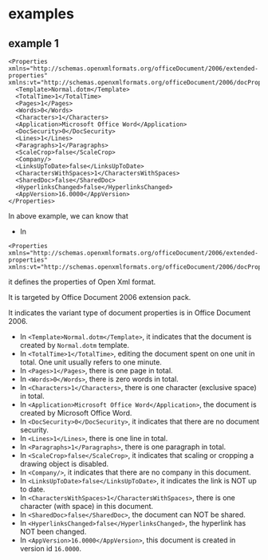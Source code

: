# examples
## example 1
```
<Properties
xmlns="http://schemas.openxmlformats.org/officeDocument/2006/extended-properties"
xmlns:vt="http://schemas.openxmlformats.org/officeDocument/2006/docPropsVTypes">
  <Template>Normal.dotm</Template>
  <TotalTime>1</TotalTime>
  <Pages>1</Pages>
  <Words>0</Words>
  <Characters>1</Characters>
  <Application>Microsoft Office Word</Application>
  <DocSecurity>0</DocSecurity>
  <Lines>1</Lines>
  <Paragraphs>1</Paragraphs>
  <ScaleCrop>false</ScaleCrop>
  <Company/>
  <LinksUpToDate>false</LinksUpToDate>
  <CharactersWithSpaces>1</CharactersWithSpaces>
  <SharedDoc>false</SharedDoc>
  <HyperlinksChanged>false</HyperlinksChanged>
  <AppVersion>16.0000</AppVersion>
</Properties>
```

In above example, we can know that

+ In

```
<Properties
xmlns="http://schemas.openxmlformats.org/officeDocument/2006/extended-properties"
xmlns:vt="http://schemas.openxmlformats.org/officeDocument/2006/docPropsVTypes">
```

it defines the properties of Open Xml format.

It is targeted by Office Document 2006 extension pack.

It indicates the variant type of document properties is in Office Document 2006.

+ In `<Template>Normal.dotm</Template>`, it indicates that the document is created by `Normal.dotm` template. 
+ In `<TotalTime>1</TotalTime>`, editing the document spent on one unit in total. One unit usually refers to one minute.
+ In `<Pages>1</Pages>`, there is one page in total.
+ In `<Words>0</Words>`, there is zero words in total.
+ In `<Characters>1</Characters>`, there is one character (exclusive space) in total.
+ In `<Application>Microsoft Office Word</Application>`, the document is created by Microsoft Office Word.
+ In `<DocSecurity>0</DocSecurity>`, it indicates that there are no document security.
+ In `<Lines>1</Lines>`, there is one line in total.
+ In `<Paragraphs>1</Paragraphs>`, there is one paragraph in total.
+ In `<ScaleCrop>false</ScaleCrop>`, it indicates that scaling or cropping a drawing object is disabled.
+ In `<Company/>`, it indicates that there are no company in this document.
+ In `<LinksUpToDate>false</LinksUpToDate>`, it indicates the link is NOT up to date.
+ In `<CharactersWithSpaces>1</CharactersWithSpaces>`, there is one character (with space) in this document.
+ In `<SharedDoc>false</SharedDoc>`, the document can NOT be shared.
+ In `<HyperlinksChanged>false</HyperlinksChanged>`, the hyperlink has NOT been changed.
+ In `<AppVersion>16.0000</AppVersion>`, this document is created in version id `16.0000`.
